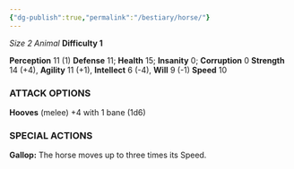 ```yaml
---
{"dg-publish":true,"permalink":"/bestiary/horse/"}
---
```


*Size 2 Animal*
**Difficulty 1**

**Perception** 11 (1)
**Defense** 11; **Health** 15; **Insanity** 0; **Corruption** 0 
**Strength** 14 (+4), **Agility** 11 (+1), **Intellect** 6 (-4), **Will** 9 (-1) 
**Speed** 10
### ATTACK OPTIONS
**Hooves** (melee) +4 with 1 bane (1d6)
### SPECIAL ACTIONS
**Gallop:** The horse moves up to three times its Speed.